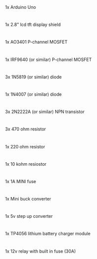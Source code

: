 1x Arduino Uno
#
1x 2.8" lcd tft display shield
#
1x AO3401 P-channel MOSFET
#
1x IRF9640 (or similar) P-channel MOSFET
#
3x 1N5819 (or similar) diode
#
1x 1N4007 (or similar) diode
#
3x 2N2222A (or similar) NPN transistor
#
3x 470 ohm resistor
#
1x 220 ohm resistor
#
1x 10 kohm resiostor
#
1x 1A MINI fuse
#
1x Mini buck converter
#
1x 5v step up converter
#
1x TP4056 lithium battery charger module
#
1x 12v relay with built in fuse (30A)

